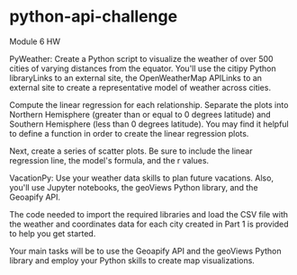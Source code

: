 # python-api-challenge
Module 6 HW 

PyWeather:
Create a Python script to visualize the weather of over 500 cities of varying distances from the equator. You'll use the citipy Python libraryLinks to an external site, the OpenWeatherMap APILinks to an external site to create a representative model of weather across cities.

Compute the linear regression for each relationship. Separate the plots into Northern Hemisphere (greater than or equal to 0 degrees latitude) and Southern Hemisphere (less than 0 degrees latitude). You may find it helpful to define a function in order to create the linear regression plots.

Next, create a series of scatter plots. Be sure to include the linear regression line, the model's formula, and the r values.

VacationPy:
Use your weather data skills to plan future vacations. Also, you'll use Jupyter notebooks, the geoViews Python library, and the Geoapify API.

The code needed to import the required libraries and load the CSV file with the weather and coordinates data for each city created in Part 1 is provided to help you get started.

Your main tasks will be to use the Geoapify API and the geoViews Python library and employ your Python skills to create map visualizations.